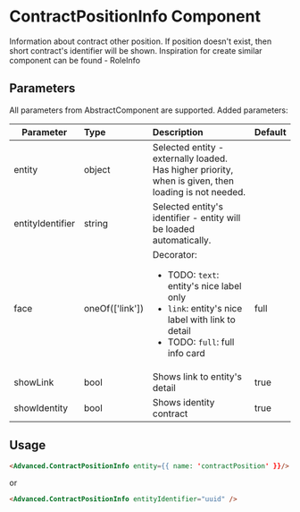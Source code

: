 # ContractPositionInfo Component

Information about contract other position. If position doesn't exist, then short contract's identifier will be shown.
Inspiration for create similar component can be found - RoleInfo

## Parameters

All parameters from AbstractComponent are supported. Added parameters:

| Parameter | Type | Description | Default  |
| --- | :--- | :--- | :--- |
| entity | object  |  Selected entity - externally loaded.  Has higher priority, when is given, then loading is not needed. |  |
| entityIdentifier | string  |  Selected entity's identifier - entity will be loaded automatically.  |  |
| face | oneOf(['link'])  |  Decorator: <ul><li>TODO:  `text`: entity's nice label only</li><li>`link`: entity's nice label with link to detail</li><li>TODO: `full`: full info card</li></ul>  |  full |
| showLink | bool | Shows link to entity's detail | true |
| showIdentity | bool | Shows identity contract | true |


## Usage

```html
<Advanced.ContractPositionInfo entity={{ name: 'contractPosition' }}/>
```

or

```html
<Advanced.ContractPositionInfo entityIdentifier="uuid" />
```
